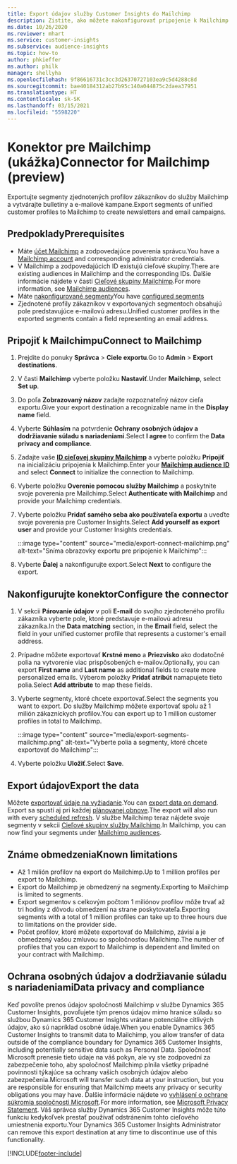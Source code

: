 ```yaml
---
title: Export údajov služby Customer Insights do Mailchimp
description: Zistite, ako môžete nakonfigurovať pripojenie k Mailchimp.
ms.date: 10/26/2020
ms.reviewer: mhart
ms.service: customer-insights
ms.subservice: audience-insights
ms.topic: how-to
author: phkieffer
ms.author: philk
manager: shellyha
ms.openlocfilehash: 9f86616731c3cc3d26370727103ea9c5d4288c8d
ms.sourcegitcommit: bae40184312ab27b95c140a044875c2daea37951
ms.translationtype: HT
ms.contentlocale: sk-SK
ms.lasthandoff: 03/15/2021
ms.locfileid: "5598220"
---
```

# <a name="connector-for-mailchimp-preview"></a><span data-ttu-id="24901-103">Konektor pre Mailchimp (ukážka)</span><span class="sxs-lookup"><span data-stu-id="24901-103">Connector for Mailchimp (preview)</span></span>

<span data-ttu-id="24901-104">Exportujte segmenty zjednotených profilov zákazníkov do služby Mailchimp a vytvárajte bulletiny a e-mailové kampane.</span><span class="sxs-lookup"><span data-stu-id="24901-104">Export segments of unified customer profiles to Mailchimp to create newsletters and email campaigns.</span></span>

## <a name="prerequisites"></a><span data-ttu-id="24901-105">Predpoklady</span><span class="sxs-lookup"><span data-stu-id="24901-105">Prerequisites</span></span>

-   <span data-ttu-id="24901-106">Máte [účet Mailchimp](https://mailchimp.com/) a zodpovedajúce poverenia správcu.</span><span class="sxs-lookup"><span data-stu-id="24901-106">You have a [Mailchimp account](https://mailchimp.com/) and corresponding administrator credentials.</span></span>
-   <span data-ttu-id="24901-107">V Mailchimp a zodpovedajúcich ID existujú cieľové skupiny.</span><span class="sxs-lookup"><span data-stu-id="24901-107">There are existing audiences in Mailchimp and the corresponding IDs.</span></span> <span data-ttu-id="24901-108">Ďalšie informácie nájdete v časti [Cieľové skupiny Mailchimp](https://mailchimp.com/help/create-audience/).</span><span class="sxs-lookup"><span data-stu-id="24901-108">For more information, see [Mailchimp audiences](https://mailchimp.com/help/create-audience/).</span></span>
-   <span data-ttu-id="24901-109">Máte [nakonfigurované segmenty](segments.md)</span><span class="sxs-lookup"><span data-stu-id="24901-109">You have [configured segments](segments.md)</span></span>
-   <span data-ttu-id="24901-110">Zjednotené profily zákazníkov v exportovaných segmentoch obsahujú pole predstavujúce e-mailovú adresu.</span><span class="sxs-lookup"><span data-stu-id="24901-110">Unified customer profiles in the exported segments contain a field representing an email address.</span></span>

## <a name="connect-to-mailchimp"></a><span data-ttu-id="24901-111">Pripojiť k Mailchimpu</span><span class="sxs-lookup"><span data-stu-id="24901-111">Connect to Mailchimp</span></span>

1. <span data-ttu-id="24901-112">Prejdite do ponuky **Správca** > **Ciele exportu**.</span><span class="sxs-lookup"><span data-stu-id="24901-112">Go to **Admin** > **Export destinations**.</span></span>

1. <span data-ttu-id="24901-113">V časti **Mailchimp** vyberte položku **Nastaviť**.</span><span class="sxs-lookup"><span data-stu-id="24901-113">Under **Mailchimp**, select **Set up**.</span></span>

1. <span data-ttu-id="24901-114">Do poľa **Zobrazovaný názov** zadajte rozpoznateľný názov cieľa exportu.</span><span class="sxs-lookup"><span data-stu-id="24901-114">Give your export destination a recognizable name in the **Display name** field.</span></span>

1. <span data-ttu-id="24901-115">Vyberte **Súhlasím** na potvrdenie **Ochrany osobných údajov a dodržiavanie súladu s nariadeniami**.</span><span class="sxs-lookup"><span data-stu-id="24901-115">Select **I agree** to confirm the **Data privacy and compliance**.</span></span>

1. <span data-ttu-id="24901-116">Zadajte vaše **[ID cieľovej skupiny Mailchimp](https://mailchimp.com/help/find-audience-id/)** a vyberte položku **Pripojiť** na inicializáciu pripojenia k Mailchimp.</span><span class="sxs-lookup"><span data-stu-id="24901-116">Enter your **[Mailchimp audience ID](https://mailchimp.com/help/find-audience-id/)** and select **Connect** to initialize the connection to Mailchimp.</span></span>

1. <span data-ttu-id="24901-117">Vyberte položku **Overenie pomocou služby Mailchimp** a poskytnite svoje poverenia pre Mailchimp.</span><span class="sxs-lookup"><span data-stu-id="24901-117">Select **Authenticate with Mailchimp** and provide your Mailchimp credentials.</span></span>

1. <span data-ttu-id="24901-118">Vyberte položku **Pridať samého seba ako používateľa exportu** a uveďte svoje poverenia pre Customer Insights.</span><span class="sxs-lookup"><span data-stu-id="24901-118">Select **Add yourself as export user** and provide your Customer Insights credentials.</span></span>

   :::image type="content" source="media/export-connect-mailchimp.png" alt-text="Sníma obrazovky exportu pre pripojenie k Mailchimp":::

1. <span data-ttu-id="24901-120">Vyberte **Ďalej** a nakonfigurujte export.</span><span class="sxs-lookup"><span data-stu-id="24901-120">Select **Next** to configure the export.</span></span>

## <a name="configure-the-connector"></a><span data-ttu-id="24901-121">Nakonfigurujte konektor</span><span class="sxs-lookup"><span data-stu-id="24901-121">Configure the connector</span></span>

1. <span data-ttu-id="24901-122">V sekcii **Párovanie údajov** v poli **E-mail** do svojho zjednoteného profilu zákazníka vyberte pole, ktoré predstavuje e-mailovú adresu zákazníka.</span><span class="sxs-lookup"><span data-stu-id="24901-122">In the **Data matching** section, in the **Email** field, select the field in your unified customer profile that represents a customer's email address.</span></span> 

1. <span data-ttu-id="24901-123">Prípadne môžete exportovať **Krstné meno** a **Priezvisko** ako dodatočné polia na vytvorenie viac prispôsobených e-mailov.</span><span class="sxs-lookup"><span data-stu-id="24901-123">Optionally, you can export **First name** and **Last name** as additional fields to create more personalized emails.</span></span> <span data-ttu-id="24901-124">Výberom položky **Pridať atribút** namapujete tieto polia.</span><span class="sxs-lookup"><span data-stu-id="24901-124">Select **Add attribute** to map these fields.</span></span>

1. <span data-ttu-id="24901-125">Vyberte segmenty, ktoré chcete exportovať.</span><span class="sxs-lookup"><span data-stu-id="24901-125">Select the segments you want to export.</span></span> <span data-ttu-id="24901-126">Do služby Mailchimp môžete exportovať spolu až 1 milión zákazníckych profilov.</span><span class="sxs-lookup"><span data-stu-id="24901-126">You can export up to 1 million customer profiles in total to Mailchimp.</span></span>

   :::image type="content" source="media/export-segments-mailchimp.png" alt-text="Vyberte polia a segmenty, ktoré chcete exportovať do Mailchimp":::

1. <span data-ttu-id="24901-128">Vyberte položku **Uložiť**.</span><span class="sxs-lookup"><span data-stu-id="24901-128">Select **Save**.</span></span>

## <a name="export-the-data"></a><span data-ttu-id="24901-129">Export údajov</span><span class="sxs-lookup"><span data-stu-id="24901-129">Export the data</span></span>

<span data-ttu-id="24901-130">Môžete [exportovať údaje na vyžiadanie](export-destinations.md).</span><span class="sxs-lookup"><span data-stu-id="24901-130">You can [export data on demand](export-destinations.md).</span></span> <span data-ttu-id="24901-131">Export sa spustí aj pri každej [plánovanej obnove](system.md#schedule-tab).</span><span class="sxs-lookup"><span data-stu-id="24901-131">The export will also run with every [scheduled refresh](system.md#schedule-tab).</span></span> <span data-ttu-id="24901-132">V službe Mailchimp teraz nájdete svoje segmenty v sekcii [Cieľové skupiny služby Mailchimp](https://mailchimp.com/help/create-audience/).</span><span class="sxs-lookup"><span data-stu-id="24901-132">In Mailchimp, you can now find your segments under [Mailchimp audiences](https://mailchimp.com/help/create-audience/).</span></span>

## <a name="known-limitations"></a><span data-ttu-id="24901-133">Známe obmedzenia</span><span class="sxs-lookup"><span data-stu-id="24901-133">Known limitations</span></span>

- <span data-ttu-id="24901-134">Až 1 milión profilov na export do Mailchimp.</span><span class="sxs-lookup"><span data-stu-id="24901-134">Up to 1 million profiles per export to Mailchimp.</span></span>
- <span data-ttu-id="24901-135">Export do Mailchimp je obmedzený na segmenty.</span><span class="sxs-lookup"><span data-stu-id="24901-135">Exporting to Mailchimp is limited to segments.</span></span>
- <span data-ttu-id="24901-136">Export segmentov s celkovým počtom 1 miliónov profilov môže trvať až tri hodiny z dôvodu obmedzení na strane poskytovateľa.</span><span class="sxs-lookup"><span data-stu-id="24901-136">Exporting segments with a total of 1 million profiles can take up to three hours due to limitations on the provider side.</span></span> 
- <span data-ttu-id="24901-137">Počet profilov, ktoré môžete exportovať do Mailchimp, závisí a je obmedzený vašou zmluvou so spoločnosťou Mailchimp.</span><span class="sxs-lookup"><span data-stu-id="24901-137">The number of profiles that you can export to Mailchimp is dependent and limited on your contract with Mailchimp.</span></span>

## <a name="data-privacy-and-compliance"></a><span data-ttu-id="24901-138">Ochrana osobných údajov a dodržiavanie súladu s nariadeniami</span><span class="sxs-lookup"><span data-stu-id="24901-138">Data privacy and compliance</span></span>

<span data-ttu-id="24901-139">Keď povolíte prenos údajov spoločnosti Mailchimp v službe Dynamics 365 Customer Insights, povoľujete tým prenos údajov mimo hranice súladu so službou Dynamics 365 Customer Insights vrátane potenciálne citlivých údajov, ako sú napríklad osobné údaje.</span><span class="sxs-lookup"><span data-stu-id="24901-139">When you enable Dynamics 365 Customer Insights to transmit data to Mailchimp, you allow transfer of data outside of the compliance boundary for Dynamics 365 Customer Insights, including potentially sensitive data such as Personal Data.</span></span> <span data-ttu-id="24901-140">Spoločnosť Microsoft prenesie tieto údaje na váš pokyn, ale vy ste zodpovední za zabezpečenie toho, aby spoločnosť Mailchimp plnila všetky prípadné povinnosti týkajúce sa ochrany vašich osobných údajov alebo zabezpečenia.</span><span class="sxs-lookup"><span data-stu-id="24901-140">Microsoft will transfer such data at your instruction, but you are responsible for ensuring that Mailchimp meets any privacy or security obligations you may have.</span></span> <span data-ttu-id="24901-141">Ďalšie informácie nájdete vo [vyhlásení o ochrane súkromia spoločnosti Microsoft](https://go.microsoft.com/fwlink/?linkid=396732).</span><span class="sxs-lookup"><span data-stu-id="24901-141">For more information, see [Microsoft Privacy Statement](https://go.microsoft.com/fwlink/?linkid=396732).</span></span>
<span data-ttu-id="24901-142">Váš správca služby Dynamics 365 Customer Insights môže túto funkciu kedykoľvek prestať používať odstránením tohto cieľového umiestnenia exportu.</span><span class="sxs-lookup"><span data-stu-id="24901-142">Your Dynamics 365 Customer Insights Administrator can remove this export destination at any time to discontinue use of this functionality.</span></span>


[!INCLUDE[footer-include](../includes/footer-banner.md)]